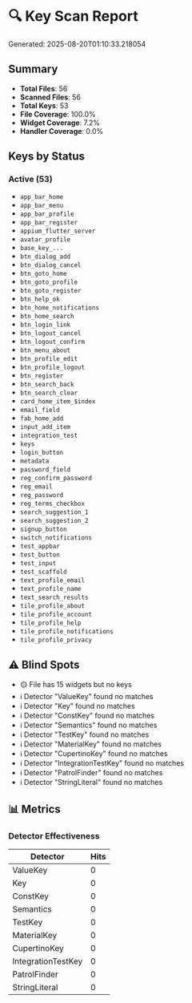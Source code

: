 # 🔍 Key Scan Report

Generated: 2025-08-20T01:10:33.218054

## Summary

- **Total Files**: 56
- **Scanned Files**: 56
- **Total Keys**: 53
- **File Coverage**: 100.0%
- **Widget Coverage**: 7.2%
- **Handler Coverage**: 0.0%

## Keys by Status

### Active (53)

- `app_bar_home`
- `app_bar_menu`
- `app_bar_profile`
- `app_bar_register`
- `appium_flutter_server`
- `avatar_profile`
- `base_key_...`
- `btn_dialog_add`
- `btn_dialog_cancel`
- `btn_goto_home`
- `btn_goto_profile`
- `btn_goto_register`
- `btn_help_ok`
- `btn_home_notifications`
- `btn_home_search`
- `btn_login_link`
- `btn_logout_cancel`
- `btn_logout_confirm`
- `btn_menu_about`
- `btn_profile_edit`
- `btn_profile_logout`
- `btn_register`
- `btn_search_back`
- `btn_search_clear`
- `card_home_item_$index`
- `email_field`
- `fab_home_add`
- `input_add_item`
- `integration_test`
- `keys`
- `login_button`
- `metadata`
- `password_field`
- `reg_confirm_password`
- `reg_email`
- `reg_password`
- `reg_terms_checkbox`
- `search_suggestion_1`
- `search_suggestion_2`
- `signup_button`
- `switch_notifications`
- `test_appbar`
- `test_button`
- `test_input`
- `test_scaffold`
- `text_profile_email`
- `text_profile_name`
- `text_search_results`
- `tile_profile_about`
- `tile_profile_account`
- `tile_profile_help`
- `tile_profile_notifications`
- `tile_profile_privacy`

## ⚠️ Blind Spots

- 🟡 File has 15 widgets but no keys
- ℹ️ Detector "ValueKey" found no matches
- ℹ️ Detector "Key" found no matches
- ℹ️ Detector "ConstKey" found no matches
- ℹ️ Detector "Semantics" found no matches
- ℹ️ Detector "TestKey" found no matches
- ℹ️ Detector "MaterialKey" found no matches
- ℹ️ Detector "CupertinoKey" found no matches
- ℹ️ Detector "IntegrationTestKey" found no matches
- ℹ️ Detector "PatrolFinder" found no matches
- ℹ️ Detector "StringLiteral" found no matches

## 📊 Metrics

### Detector Effectiveness

| Detector | Hits |
|----------|------|
| ValueKey | 0 |
| Key | 0 |
| ConstKey | 0 |
| Semantics | 0 |
| TestKey | 0 |
| MaterialKey | 0 |
| CupertinoKey | 0 |
| IntegrationTestKey | 0 |
| PatrolFinder | 0 |
| StringLiteral | 0 |

